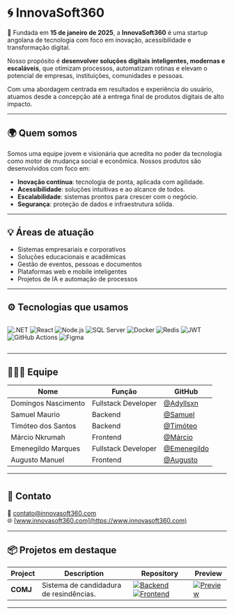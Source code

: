 # 🌀 InnovaSoft360

🚀 Fundada em **15 de janeiro de 2025**, a **InnovaSoft360** é uma startup angolana de tecnologia com foco em inovação, acessibilidade e transformação digital.

Nosso propósito é **desenvolver soluções digitais inteligentes, modernas e escaláveis**, que otimizam processos, automatizam rotinas e elevam o potencial de empresas, instituições, comunidades e pessoas.

Com uma abordagem centrada em resultados e experiência do usuário, atuamos desde a concepção até a entrega final de produtos digitais de alto impacto.

---

## 🌍 Quem somos

Somos uma equipe jovem e visionária que acredita no poder da tecnologia como motor de mudança social e econômica. Nossos produtos são desenvolvidos com foco em:

- **Inovação contínua**: tecnologia de ponta, aplicada com agilidade.
- **Acessibilidade**: soluções intuitivas e ao alcance de todos.
- **Escalabilidade**: sistemas prontos para crescer com o negócio.
- **Segurança**: proteção de dados e infraestrutura sólida.

---

## 💡 Áreas de atuação

- Sistemas empresariais e corporativos
- Soluções educacionais e acadêmicas
- Gestão de eventos, pessoas e documentos
- Plataformas web e mobile inteligentes
- Projetos de IA e automação de processos

---

## ⚙️ Tecnologias que usamos

<div style="display: flex; gap: 10px; flex-wrap: wrap">

![.NET](https://img.shields.io/badge/.NET-512BD4?style=for-the-badge&logo=dotnet&logoColor=white)
![React](https://img.shields.io/badge/React-61DAFB?style=for-the-badge&logo=react&logoColor=black)
![Node.js](https://img.shields.io/badge/Node.js-339933?style=for-the-badge&logo=nodedotjs&logoColor=white)
![SQL Server](https://img.shields.io/badge/SQL_Server-CC2927?style=for-the-badge&logo=microsoftsqlserver&logoColor=white)
![Docker](https://img.shields.io/badge/Docker-2496ED?style=for-the-badge&logo=docker&logoColor=white)
![Redis](https://img.shields.io/badge/Redis-DC382D?style=for-the-badge&logo=redis&logoColor=white)
![JWT](https://img.shields.io/badge/JWT-000000?style=for-the-badge&logo=jsonwebtokens&logoColor=white)
![GitHub Actions](https://img.shields.io/badge/GitHub_Actions-2088FF?style=for-the-badge&logo=githubactions&logoColor=white)
![Figma](https://img.shields.io/badge/Figma-F24E1E?style=for-the-badge&logo=figma&logoColor=white)

</div>

---

## 🧑‍🤝‍🧑 Equipe

| Nome                | Função                | GitHub                         |
|---------------------|------------------------|--------------------------------|
| Domingos Nascimento | Fullstack Developer  | [@Adyllsxn](https://github.com/Adyllsxn) |
| Samuel Maurio       | Backend  | [@Samuel](https://github.com/SamuelMauricio390) |
| Timóteo dos Santos  | Backend  | [@Timóteo](https://github.com/Timo-07Dev) |
| Márcio Nkrumah      | Frontend  | [@Márcio](https://github.com/Nkrumah13) |
| Emenegildo Marques  | Fullstack Developer  | [@Emenegildo](https://github.com/EmenegildoMarques0) |
| Augusto Manuel      | Frontend   | [@Augusto](https://github.com/augusto447) |

---
#




## 💼 Contato

📧 contato@innovasoft360.com  
🌐 [www.innovasoft360.com](https://www.innovasoft360.com)

---

## 📦 Projetos em destaque
| Project | Description | Repository | Preview |
|---------|-------------|------------|---------|
| **COMJ** | Sistema de candidadura de resindências. | [![Backend](https://github.com/InnovaSoft360/comj-backend)](https://github.com/Adyllsxn/kairos-backend) [![Frontend](https://github.com/InnovaSoft360/comj-frontend)](https://github.com/Adyllsxn/kairos-frontend) | [![Preview]([https://img.shields.io/badge/Live-0e75b6?style=for-the-badge&logo=google-chrome&logoColor=white)](https://kairos-topaz.vercel.app/](https://comj-frontend.vercel.app/)) |


---
